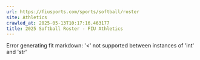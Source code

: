 ```yaml
---
url: https://fiusports.com/sports/softball/roster
site: Athletics
crawled_at: 2025-05-13T10:17:16.463177
title: 2025 Softball Roster - FIU Athletics
---
```


Error generating fit markdown: '<' not supported between instances of 'int' and 'str'